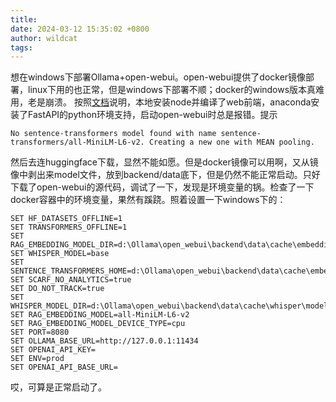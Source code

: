 ```yaml
---
title: 
date: 2024-03-12 15:35:02 +0800
author: wildcat
tags:
---
```

想在windows下部署Ollama+open-webui。open-webui提供了docker镜像部署，linux下用的也正常，但是windows下部署不顺；docker的windows版本真难用，老是崩溃。
按照[文档](https://docs.openwebui.com/getting-started/)说明，本地安装node并编译了web前端，anaconda安装了FastAPI的python环境支持，启动open-webui时总是报错。提示

```
No sentence-transformers model found with name sentence-transformers/all-MiniLM-L6-v2. Creating a new one with MEAN pooling.
```
然后去连huggingface下载，显然不能如愿。但是docker镜像可以用啊，又从镜像中剥出来model文件，放到backend/data底下，但是仍然不能正常启动。只好下载了open-webui的源代码，调试了一下，发现是环境变量的锅。检查了一下docker容器中的环境变量，果然有蹊跷。照着设置一下windows下的：
```
SET HF_DATASETS_OFFLINE=1
SET TRANSFORMERS_OFFLINE=1
SET RAG_EMBEDDING_MODEL_DIR=d:\Ollama\open_webui\backend\data\cache\embedding\models
SET WHISPER_MODEL=base
SET SENTENCE_TRANSFORMERS_HOME=d:\Ollama\open_webui\backend\data\cache\embedding\models\
SET SCARF_NO_ANALYTICS=true
SET DO_NOT_TRACK=true
SET WHISPER_MODEL_DIR=d:\Ollama\open_webui\backend\data\cache\whisper\models
SET RAG_EMBEDDING_MODEL=all-MiniLM-L6-v2
SET RAG_EMBEDDING_MODEL_DEVICE_TYPE=cpu
SET PORT=8080
SET OLLAMA_BASE_URL=http://127.0.0.1:11434
SET OPENAI_API_KEY= 
SET ENV=prod
SET OPENAI_API_BASE_URL= 
```

哎，可算是正常启动了。